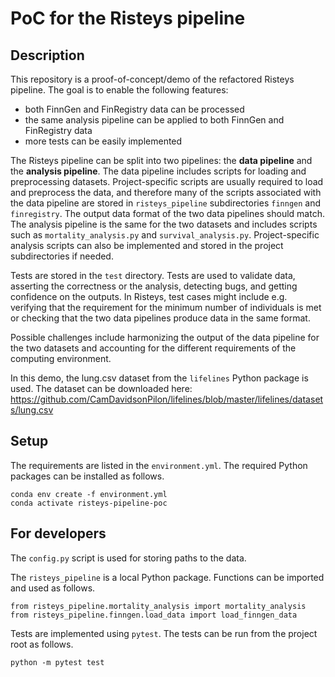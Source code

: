 # PoC for the Risteys pipeline

## Description

This repository is a proof-of-concept/demo of the refactored Risteys pipeline. The goal is to enable the following features:

- both FinnGen and FinRegistry data can be processed 
- the same analysis pipeline can be applied to both FinnGen and FinRegistry data
- more tests can be easily implemented 

The Risteys pipeline can be split into two pipelines: the **data pipeline** and the **analysis pipeline**. The data pipeline includes scripts for loading and preprocessing datasets. Project-specific scripts are usually required to load and preprocess the data, and therefore many of the scripts associated with the data pipeline are stored in `risteys_pipeline` subdirectories `finngen` and `finregistry`. The output data format of the two data pipelines should match. The analysis pipeline is the same for the two datasets and includes scripts such as `mortality_analysis.py` and `survival_analysis.py`. Project-specific analysis scripts can also be implemented and stored in the project subdirectories if needed.

Tests are stored in the `test` directory. Tests are used to validate data, asserting the correctness or the analysis, detecting bugs, and getting confidence on the outputs. In Risteys, test cases might include e.g. verifying that the requirement for the minimum number of individuals is met or checking that the two data pipelines produce data in the same format.

Possible challenges include harmonizing the output of the data pipeline for the two datasets and accounting for the different requirements of the computing environment.

In this demo,  the lung.csv dataset from the `lifelines` Python package is used. The dataset can be downloaded here: https://github.com/CamDavidsonPilon/lifelines/blob/master/lifelines/datasets/lung.csv

## Setup

The requirements are listed in the `environment.yml`. The required Python packages can be installed as follows.

```
conda env create -f environment.yml
conda activate risteys-pipeline-poc
```

## For developers

The `config.py` script is used for storing paths to the data.

The `risteys_pipeline` is a local Python package. Functions can be imported and used as follows.

```
from risteys_pipeline.mortality_analysis import mortality_analysis
from risteys_pipeline.finngen.load_data import load_finngen_data
```

Tests are implemented using `pytest`. The tests can be run from the project root as follows.

```
python -m pytest test
```
